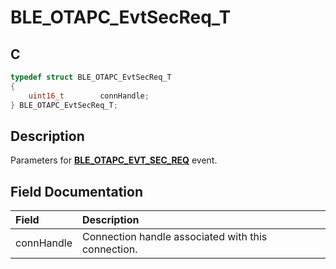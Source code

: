 # BLE_OTAPC_EvtSecReq_T

## C

```c
typedef struct BLE_OTAPC_EvtSecReq_T
{
    uint16_t        connHandle;
} BLE_OTAPC_EvtSecReq_T;
```

## Description

Parameters for **[BLE_OTAPC_EVT_SEC_REQ](GUID-077CD1BC-2971-434D-8292-8D749FABC643.md)** event.


## Field Documentation

|Field|Description|
|:---|:---|
|connHandle|Connection handle associated with this connection.|
